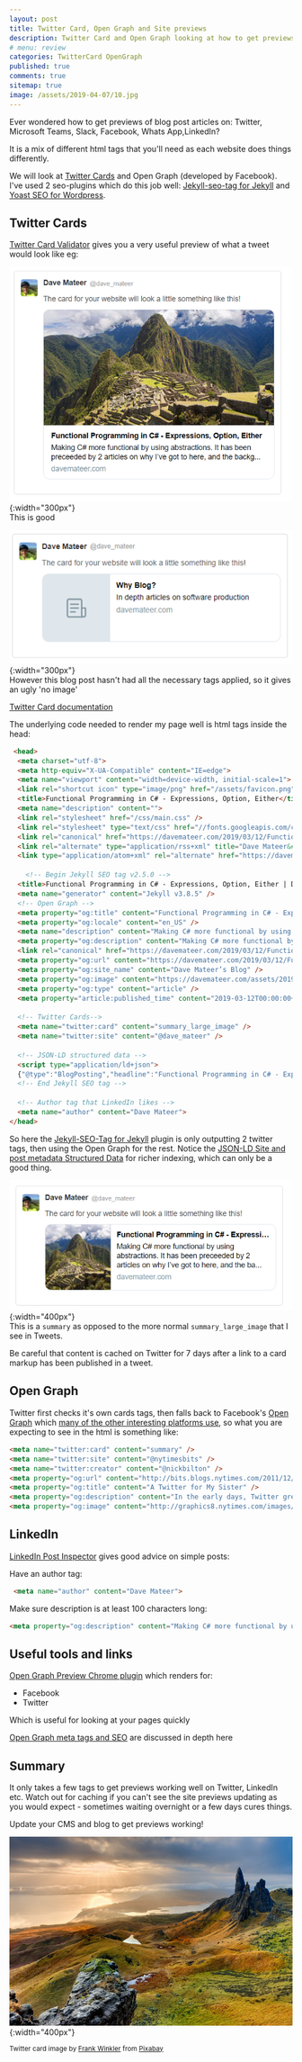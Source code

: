 ```yaml
---
layout: post
title: Twitter Card, Open Graph and Site previews
description: Twitter Card and Open Graph looking at how to get previews working in Twitter, Teams, Slack, Facebook, WhatsApp, LinkedIn. Also looking at the jekyll-seo-tag and yoast plugin. 
# menu: review
categories: TwitterCard OpenGraph
published: true 
comments: true
sitemap: true
image: /assets/2019-04-07/10.jpg
---
```


Ever wondered how to get previews of blog post articles on: Twitter, Microsoft Teams, Slack, Facebook, Whats App,LinkedIn?

It is a mix of different html tags that you'll need as each website does things differently. 

We will look at [Twitter Cards](https://developer.twitter.com/en/docs/tweets/optimize-with-cards/guides/getting-started) and Open Graph (developed by Facebook). I've used 2 seo-plugins which do this job well: [Jekyll-seo-tag for Jekyll](https://github.com/jekyll/jekyll-seo-tag) and [Yoast SEO for Wordpress](https://yoast.com/wordpress/plugins/seo/).
 
## Twitter Cards
 [Twitter Card Validator](https://cards-dev.twitter.com/validator) gives you a very useful preview of what a tweet would look like eg:

![alt text](/assets/2019-04-07/1.png "Well formed Twitter Card preview"){:width="300px"}   
This is good


![alt text](/assets/2019-04-07/3.png "Badly formed Twitter Card preview"){:width="300px"}     
However this blog post hasn't had all the necessary tags applied, so it gives an ugly 'no image'

[Twitter Card documentation](https://developer.twitter.com/en/docs/tweets/optimize-with-cards/guides/getting-started)

The underlying code needed to render my page well is html tags inside the head:

```html
 <head>
  <meta charset="utf-8">
  <meta http-equiv="X-UA-Compatible" content="IE=edge">
  <meta name="viewport" content="width=device-width, initial-scale=1">
  <link rel="shortcut icon" type="image/png" href="/assets/favicon.png">
  <title>Functional Programming in C# - Expressions, Option, Either</title>
  <meta name="description" content="">
  <link rel="stylesheet" href="/css/main.css" /> 
  <link rel="stylesheet" type="text/css" href="//fonts.googleapis.com/css?family=Open+Sans" />
  <link rel="canonical" href="https://davemateer.com/2019/03/12/Functional-Programming-in-C-Sharp-Expressions-Options-Either">
  <link rel="alternate" type="application/rss+xml" title="Dave Mateer&#39;s Blog" href="https://davemateer.com/feed.xml">
  <link type="application/atom+xml" rel="alternate" href="https://davemateer.com/feed.xml" title="Dave Mateer's Blog" />

    <!-- Begin Jekyll SEO tag v2.5.0 -->
  <title>Functional Programming in C# - Expressions, Option, Either | Dave Mateer’s Blog</title>
  <meta name="generator" content="Jekyll v3.8.5" />
  <!-- Open Graph -->
  <meta property="og:title" content="Functional Programming in C# - Expressions, Option, Either" />
  <meta property="og:locale" content="en_US" />
  <meta name="description" content="Making C# more functional by using abstractions. It has been preceeded by 2 articles on why I’ve got to here, and the background reasons behind trying functional programming in C#." />
  <meta property="og:description" content="Making C# more functional by using abstractions. It has been preceeded by 2 articles on why I’ve got to here, and the background reasons behind trying functional programming in C#." />
  <link rel="canonical" href="https://davemateer.com/2019/03/12/Functional-Programming-in-C-Sharp-Expressions-Options-Either" />
  <meta property="og:url" content="https://davemateer.com/2019/03/12/Functional-Programming-in-C-Sharp-Expressions-Options-Either" />
  <meta property="og:site_name" content="Dave Mateer’s Blog" />
  <meta property="og:image" content="https://davemateer.com/assets/2019-04-05/2.jpg" />
  <meta property="og:type" content="article" />
  <meta property="article:published_time" content="2019-03-12T00:00:00+00:00" />

  <!-- Twitter Cards-->
  <meta name="twitter:card" content="summary_large_image" />
  <meta name="twitter:site" content="@dave_mateer" />

  <!-- JSON-LD structured data -->
  <script type="application/ld+json">
  {"@type":"BlogPosting","headline":"Functional Programming in C# - Expressions, Option, Either","url":"https://davemateer.com/2019/03/12/Functional-Programming-in-C-Sharp-Expressions-Options-Either","dateModified":"2019-03-12T00:00:00+00:00","datePublished":"2019-03-12T00:00:00+00:00","mainEntityOfPage":{"@type":"WebPage","@id":"https://davemateer.com/2019/03/12/Functional-Programming-in-C-Sharp-Expressions-Options-Either"},"image":"https://davemateer.com/assets/2019-04-05/2.jpg","description":"Making C# more functional by using abstractions. It has been preceeded by 2 articles on why I’ve got to here, and the background reasons behind trying functional programming in C#.","@context":"http://schema.org"}</script>
  <!-- End Jekyll SEO tag -->

  <!-- Author tag that LinkedIn likes -->
  <meta name="author" content="Dave Mateer">
</head>
```
So here the [Jekyll-SEO-Tag for Jekyll](https://github.com/jekyll/jekyll-seo-tag) plugin is only outputting 2 twitter tags, then using the Open Graph for the rest. Notice the [JSON-LD Site and post metadata Structured Data](https://developers.google.com/search/docs/guides/intro-structured-data) for richer indexing, which can only be a good thing.


![alt text](/assets/2019-04-07/2.png "Summary style"){:width="400px"}   
This is a `summary` as opposed to the more normal `summary_large_image` that I see in Tweets.

Be careful that content is cached on Twitter for 7 days after a link to a card markup has been published in a tweet.

## Open Graph
Twitter first checks it's own cards tags, then falls back to Facebook's [Open Graph](http://ogp.me/) which [many of the other interesting platforms use](https://stackoverflow.com/questions/10397510/do-services-other-than-facebook-use-open-graph), so what you are expecting to see in the html is something like:  


```html
<meta name="twitter:card" content="summary" />
<meta name="twitter:site" content="@nytimesbits" />
<meta name="twitter:creator" content="@nickbilton" />
<meta property="og:url" content="http://bits.blogs.nytimes.com/2011/12/08/a-twitter-for-my-sister/" />
<meta property="og:title" content="A Twitter for My Sister" />
<meta property="og:description" content="In the early days, Twitter grew so quickly that it was almost impossible to add new features because engineers spent their time trying to keep the rocket ship from stalling." />
<meta property="og:image" content="http://graphics8.nytimes.com/images/2011/12/08/technology/bits-newtwitter/bits-newtwitter-tmagArticle.jpg" />
```


## LinkedIn
[LinkedIn Post Inspector](https://www.linkedin.com/post-inspector/) gives good advice on simple posts:

Have an author tag:  
```html
 <meta name="author" content="Dave Mateer">
```
Make sure description is at least 100 characters long:
```html
<meta property="og:description" content="Making C# more functional by using abstractions. It has been preceeded by 2 articles on why I’ve got to here, and the background reasons behind trying functional programming in C#." />
```

## Useful tools and links
[Open Graph Preview Chrome plugin](https://chrome.google.com/webstore/detail/open-graph-preview/ehaigphokkgebnmdiicabhjhddkaekgh?hl=en) which renders for:
- Facebook
- Twitter

Which is useful for looking at your pages quickly  

[Open Graph meta tags and SEO](https://neilpatel.com/blog/open-graph-meta-tags/) are discussed in depth here


## Summary
It only takes a few tags to get previews working well on Twitter, LinkedIn etc. Watch out for caching if you can't see the site previews updating as you would expect - sometimes waiting overnight or a few days cures things.  

Update your CMS and blog to get previews working! 

![alt text](/assets/2019-04-07/10.jpg "Isle of Skye, Scotland"){:width="400px"}
<!-- ![alt text](/assets/2019-04-07/10.jpg ""){:width="300px"}    -->

<sup>Twitter card image by <a href="https://pixabay.com/users/FrankWinkler-64960/?utm_source=link-attribution&amp;utm_medium=referral&amp;utm_campaign=image&amp;utm_content=540115">Frank Winkler</a> from <a href="https://pixabay.com/?utm_source=link-attribution&amp;utm_medium=referral&amp;utm_campaign=image&amp;utm_content=540115">Pixabay</a></sup>